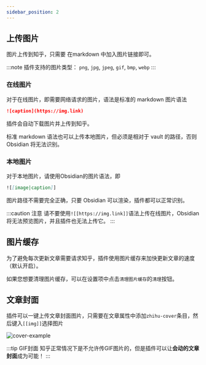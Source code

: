 ```yaml
---
sidebar_position: 2
---
```


## 上传图片

图片上传到知乎，只需要 在markdown 中加入图片链接即可。

:::note
插件支持的图片类型：
`png`, `jpg`, `jpeg`, `gif`, `bmp`, `webp`
:::

### 在线图片

对于在线图片，即需要网络请求的图片，语法是标准的 markdown 图片语法

```markdown
![caption](https://img.link)
```

插件会自动下载图片并上传到知乎。

标准 markdown 语法也可以上传本地图片，但必须是相对于 vault 的路径，否则 Obsidian 将无法识别。

### 本地图片

对于本地图片，请使用Obsidian的图片语法，即

```markdown
![[image|caption]]
```

图片路径不需要完全正确，只要 Obsidian 可以渲染，插件都可以正常识别。

:::caution 注意
请不要使用`![[https://img.link]]`语法上传在线图片，Obsidian 将无法预览图片，并且插件也无法上传它。
:::

<!-- ## 图片备注

默认情况下，图片是没有备注的。当然您可以在设置中设置默认图片备注为文件名。如果要给一个图片加备注 -->

## 图片缓存

为了避免每次更新文章需要请求知乎，插件使用图片缓存来加快更新文章的速度（默认开启）。

如果您想要清理图片缓存，可以在设置项中点击`清理图片缓存`的`清理`按钮。

## 文章封面

插件可以一键上传文章封面图片，只需要在文章属性中添加`zhihu-cover`条目，然后键入`[[img]]`选择图片

![cover-example](./imgs/cover-example.jpg)

:::tip GIF封面
知乎正常情况下是不允许传GIF图片的，但是插件可以让**会动的文章封面**成为可能！
:::
